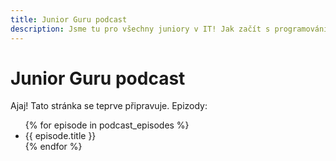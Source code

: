 ```yaml
---
title: Junior Guru podcast
description: Jsme tu pro všechny juniory v IT! Jak začít s programováním? Jak najít práci v IT? Přinášíme odpovědi, inspiraci, motivaci.
---
```


# Junior Guru podcast

Ajaj! Tato stránka se teprve připravuje. Epizody:

<ul>
{% for episode in podcast_episodes %}
<li id="{{ episode.slug }}">
{{ episode.title }}
</li>
{% endfor %}
</ul>
